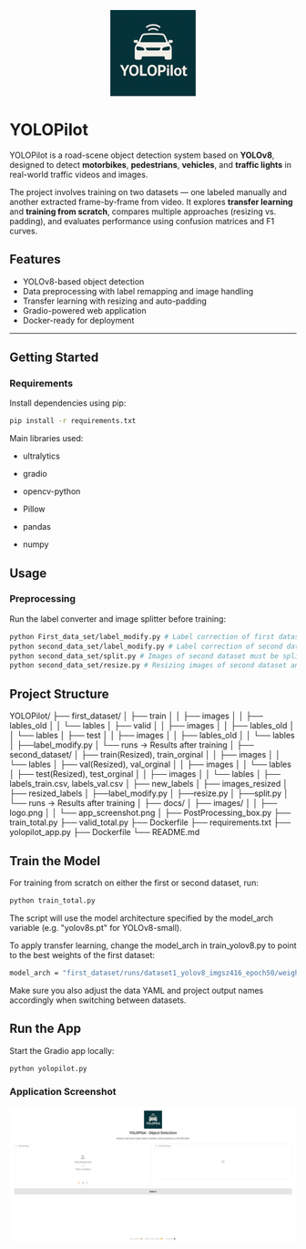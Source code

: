 <p align="center">
  <img src="docs/images/logo.png" alt="YOLOPilot Logo" width="150"/>
</p>

# YOLOPilot 

YOLOPilot is a road-scene object detection system based on **YOLOv8**, designed to detect **motorbikes**, **pedestrians**, **vehicles**, and **traffic lights** in real-world traffic videos and images.

The project involves training on two datasets — one labeled manually and another extracted frame-by-frame from video. It explores **transfer learning** and **training from scratch**, compares multiple approaches (resizing vs. padding), and evaluates performance using confusion matrices and F1 curves.

## Features

- YOLOv8-based object detection
- Data preprocessing with label remapping and image handling
- Transfer learning with resizing and auto-padding
- Gradio-powered web application
- Docker-ready for deployment

---

## Getting Started

### Requirements

Install dependencies using pip:

```bash
pip install -r requirements.txt
```

Main libraries used:

- ultralytics

- gradio

- opencv-python

- Pillow

- pandas

- numpy


## Usage

### Preprocessing

Run the label converter and image splitter before training:

``` bash
python First_data_set/label_modify.py # Label correction of first dataset
python second_data_set/label_modify.py # Label correction of second dataset
python second_data_set/split.py # Images of second dataset must be split according to lables
python second_data_set/resize.py # Resizing images of second dataset and correct the lables to from 480x300 to 416x416 pixels
```



## Project Structure

YOLOPilot/
├── first_dataset/
│ ├── train
│ │ ├── images
│ │ ├── lables_old
│ │ └── lables
│ ├── valid
│ │ ├── images
│ │ ├── lables_old
│ │ └── lables
│ ├── test
│ │ ├── images
│ │ ├── lables_old
│ │ └── lables
│ ├──label_modify.py
│ └── runs → Results after training
│ 
├── second_dataset/
│ ├── train(Resized), train_orginal
│ │ ├── images
│ │ └── lables
│ ├── val(Resized), val_orginal
│ │ ├── images
│ │ └── lables
│ ├── test(Resized), test_orginal
│ │ ├── images
│ │ └── lables
│ ├── labels_train.csv, labels_val.csv
│ ├── new_labels
│ ├── images_resized
│ ├── resized_labels
│ ├──label_modify.py
│ ├──resize.py
│ ├──split.py
│ └── runs → Results after training
│
├── docs/
│ ├── images/
│ │ ├── logo.png
│ │ └── app_screenshot.png
│
├── PostProcessing_box.py
├── train_total.py
├── valid_total.py
├── Dockerfile
├── requirements.txt
├── yolopilot_app.py
├── Dockerfile
└── README.md


## Train the Model

For training from scratch on either the first or second dataset, run:

```bash
python train_total.py
```

The script will use the model architecture specified by the model_arch variable (e.g. "yolov8s.pt" for YOLOv8-small).

To apply transfer learning, change the model_arch in train_yolov8.py to point to the best weights of the first dataset:

```bash
model_arch = "first_dataset/runs/dataset1_yolov8_imgsz416_epoch50/weights/best.pt"
```
Make sure you also adjust the data YAML and project output names accordingly when switching between datasets.

## Run the App
Start the Gradio app locally:

```bash
python yolopilot.py
```

### Application Screenshot

<p align="center">
  <img src="docs/images/application.png" alt="YOLOPilot App Screenshot" width="600"/>
</p>
